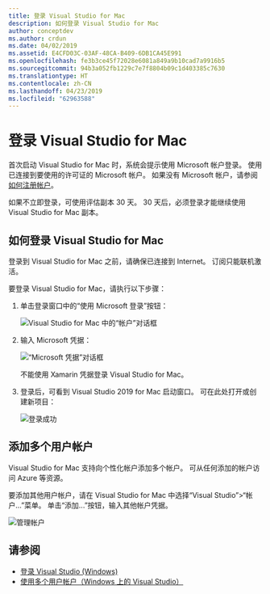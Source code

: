 ```yaml
---
title: 登录 Visual Studio for Mac
description: 如何登录 Visual Studio for Mac
author: conceptdev
ms.author: crdun
ms.date: 04/02/2019
ms.assetid: E4CFD03C-03AF-48CA-B409-6DB1CA45E991
ms.openlocfilehash: fe3b3ce45f72028e6081a849a9b10cad7a9916b5
ms.sourcegitcommit: 94b3a052fb1229c7e7f8804b09c1d403385c7630
ms.translationtype: HT
ms.contentlocale: zh-CN
ms.lasthandoff: 04/23/2019
ms.locfileid: "62963588"
---
```

# <a name="sign-in-to-visual-studio-for-mac"></a>登录 Visual Studio for Mac

首次启动 Visual Studio for Mac 时，系统会提示使用 Microsoft 帐户登录。 使用已连接到要使用的许可证的 Microsoft 帐户。 如果没有 Microsoft 帐户，请参阅[如何注册帐户](https://support.microsoft.com/instantanswers/d18cc497-d839-cf50-dea8-f99c95f2bd16/sign-up-for-a-microsoft-account)。

如果不立即登录，可使用评估副本 30 天。 30 天后，必须登录才能继续使用 Visual Studio for Mac 副本。

## <a name="how-to-sign-in-to-visual-studio-for-mac"></a>如何登录 Visual Studio for Mac

登录到 Visual Studio for Mac 之前，请确保已连接到 Internet。 订阅只能联机激活。

要登录 Visual Studio for Mac，请执行以下步骤：

1. 单击登录窗口中的“使用 Microsoft 登录”按钮：

    ![Visual Studio for Mac 中的“帐户”对话框](media/signing-in-image12.png)

2. 输入 Microsoft 凭据：

    ![“Microsoft 凭据”对话框](media/signing-in-image13.png)

    不能使用 Xamarin 凭据登录 Visual Studio for Mac。

3. 登录后，可看到 Visual Studio 2019 for Mac 启动窗口。 可在此处打开或创建新项目：

    ![登录成功](media/signing-in-image14.png)

## <a name="adding-multiple-user-accounts"></a>添加多个用户帐户

Visual Studio for Mac 支持向个性化帐户添加多个帐户。 可从任何添加的帐户访问 Azure 等资源。

要添加其他用户帐户，请在 Visual Studio for Mac 中选择“Visual Studio”>“帐户...”菜单。 单击“添加...”按钮，输入其他帐户凭据。

![管理帐户](media/signing-in-image15.png)

## <a name="see-also"></a>请参阅

- [登录 Visual Studio (Windows)](/visualstudio/ide/signing-in-to-visual-studio)
- [使用多个用户帐户（Windows 上的 Visual Studio）](/visualstudio/ide/work-with-multiple-user-accounts)